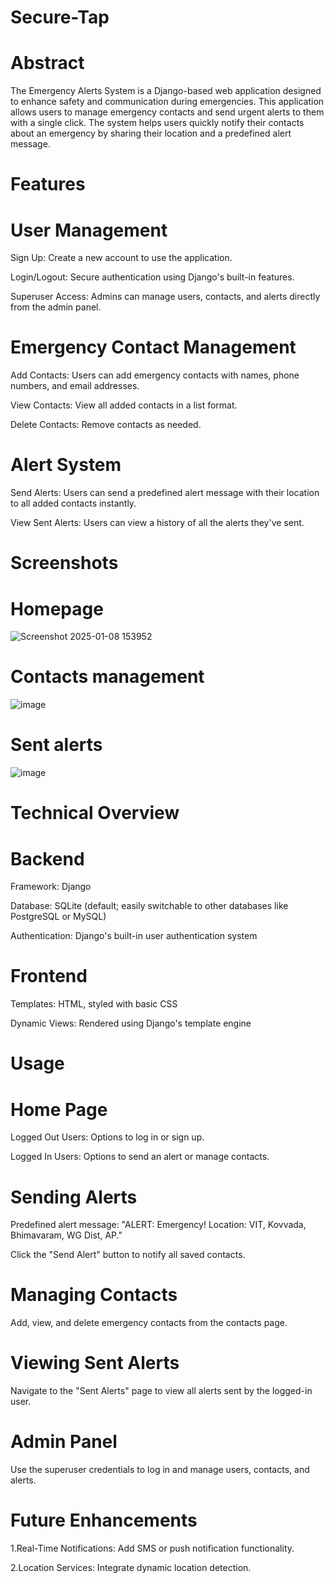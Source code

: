 # Secure-Tap

# Abstract
The Emergency Alerts System is a Django-based web application designed to enhance safety and communication during emergencies. This application allows users to manage emergency contacts and send urgent alerts to them with a single click. The system helps users quickly notify their contacts about an emergency by sharing their location and a predefined alert message.

# Features

# User Management
Sign Up: Create a new account to use the application.

Login/Logout: Secure authentication using Django's built-in features.

Superuser Access: Admins can manage users, contacts, and alerts directly from the admin panel.

# Emergency Contact Management
Add Contacts: Users can add emergency contacts with names, phone numbers, and email addresses.

View Contacts: View all added contacts in a list format.

Delete Contacts: Remove contacts as needed.
# Alert System
Send Alerts: Users can send a predefined alert message with their location to all added contacts instantly.

View Sent Alerts: Users can view a history of all the alerts they've sent.
# Screenshots

# Homepage
![Screenshot 2025-01-08 153952](https://github.com/user-attachments/assets/0852d876-ba7f-4587-80ca-4e44f81a1449)


# Contacts management
![image](https://github.com/user-attachments/assets/4a962bd6-fb14-4135-8dbe-cb462806147a)



# Sent alerts
![image](https://github.com/user-attachments/assets/1fa8c0fd-580b-4150-8698-255a1dc4b876)

# Technical Overview

# Backend
Framework: Django

Database: SQLite (default; easily switchable to other databases like PostgreSQL or MySQL)

Authentication: Django's built-in user authentication system
# Frontend
Templates: HTML, styled with basic CSS

Dynamic Views: Rendered using Django's template engine
# Usage
# Home Page
Logged Out Users: Options to log in or sign up.

Logged In Users: Options to send an alert or manage contacts.
# Sending Alerts
Predefined alert message: "ALERT: Emergency! Location: VIT, Kovvada, Bhimavaram, WG Dist, AP."

Click the "Send Alert" button to notify all saved contacts.
# Managing Contacts
Add, view, and delete emergency contacts from the contacts page.
# Viewing Sent Alerts
Navigate to the "Sent Alerts" page to view all alerts sent by the logged-in user.
# Admin Panel
Use the superuser credentials to log in and manage users, contacts, and alerts.
# Future Enhancements
1.Real-Time Notifications: Add SMS or push notification functionality.

2.Location Services: Integrate dynamic location detection.
